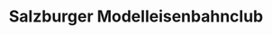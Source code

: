 ---
title: "1. Salzburger Modelleisenbahnclub"
url: /salzburg/1-salzburger-modelleisenbahnclub/
shop: Modellbau
---